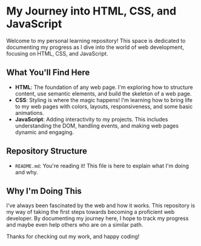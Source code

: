 # My Journey into HTML, CSS, and JavaScript

Welcome to my personal learning repository! This space is dedicated to documenting my progress as I dive into the world of web development, focusing on HTML, CSS, and JavaScript.

## What You'll Find Here

- **HTML**: The foundation of any web page. I'm exploring how to structure content, use semantic elements, and build the skeleton of a web page.
- **CSS**: Styling is where the magic happens! I'm learning how to bring life to my web pages with colors, layouts, responsiveness, and some basic animations.
- **JavaScript**: Adding interactivity to my projects. This includes understanding the DOM, handling events, and making web pages dynamic and engaging.

## Repository Structure
- `README.md`: You're reading it! This file is here to explain what I'm doing and why.

## Why I'm Doing This

I've always been fascinated by the web and how it works. This repository is my way of taking the first steps towards becoming a proficient web developer. By documenting my journey here, I hope to track my progress and maybe even help others who are on a similar path.

Thanks for checking out my work, and happy coding!
